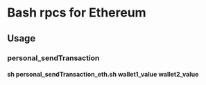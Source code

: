 # Bash rpcs for Ethereum

## Usage

### personal_sendTransaction

#### sh personal_sendTransaction_eth.sh wallet1_value wallet2_value